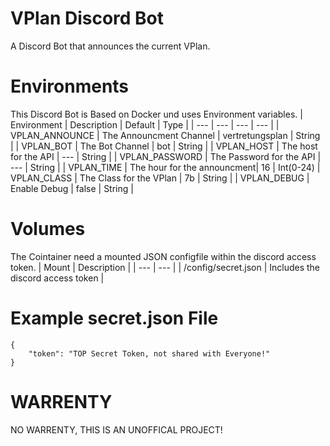 # VPlan Discord Bot
A Discord Bot that announces the current VPlan.

# Environments
This Discord Bot is Based on Docker und uses Environment variables.
| Environment | Description | Default | Type |
| --- | --- | --- | --- |
| VPLAN_ANNOUNCE | The Announcment Channel | vertretungsplan | String |
| VPLAN_BOT | The Bot Channel | bot | String |
| VPLAN_HOST | The host for the API | --- | String |
| VPLAN_PASSWORD | The Password for the API | --- | String |
| VPLAN_TIME | The hour for the announcment| 16 | Int(0-24)
| VPLAN_CLASS | The Class for the VPlan | 7b | String |
| VPLAN_DEBUG | Enable Debug | false | String |

# Volumes
The Cointainer need a mounted JSON configfile within the discord access token.
| Mount | Description |
| --- | --- |
| /config/secret.json | Includes the discord access token |

# Example secret.json File
```
{
    "token": "TOP Secret Token, not shared with Everyone!"
}
```

# WARRENTY
NO WARRENTY, THIS IS AN UNOFFICAL PROJECT!
